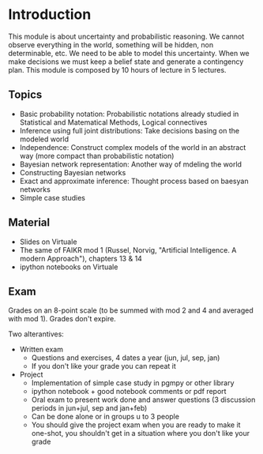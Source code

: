 # Introduction

This module is about uncertainty and probabilistic reasoning. We cannot observe everything in the world, something will be hidden, non determinable, etc.
We need to be able to model this uncertainty.
When we make decisions we must keep a belief state and generate a contingency plan.
This module is composed by 10 hours of lecture in 5 lectures.

## Topics
- Basic probability notation: Probabilistic notations already studied in Statistical and Matematical Methods, Logical connectives
- Inference using full joint distributions: Take decisions basing on the modeled world
- Independence: Construct complex models of the world in an abstract way (more compact than probabilistic notation)
- Bayesian network representation: Another way of mdeling the world
- Constructing Bayesian networks
- Exact and approximate inference: Thought process based on baesyan networks 
- Simple case studies

## Material
- Slides on Virtuale
- The same of FAIKR mod 1 (Russel, Norvig, "Artificial Intelligence. A modern Approach"), chapters 13 & 14
- ipython notebooks on Virtuale

## Exam
Grades on an 8-point scale (to be summed with mod 2 and 4 and averaged with mod 1). Grades don't expire.

Two alterantives:
- Written exam
  - Questions and exercises, 4 dates a year (jun, jul, sep, jan)
  - If you don't like your grade you can repeat it
- Project
  - Implementation of simple case study in pgmpy or other library
  - ipython notebook + good notebook comments or pdf report
  - Oral exam to present work done and answer questions (3 discussion periods in jun+jul, sep and jan+feb)
  - Can be done alone or in groups u to 3 people
  - You should give the project exam when you are ready to make it one-shot, you shouldn't get in a situation where you don't like your grade
